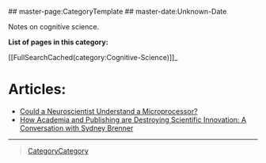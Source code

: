  \#\# master-page:CategoryTemplate \#\# master-date:Unknown-Date

Notes on cognitive science.

**List of pages in this category:**

[[FullSearchCached(category:Cognitive-Science)]]\_

Articles:
=========

-   [Could a Neuroscientist Understand a Microprocessor?](htt/journals.plos.oploscompbiarticle?id=10.13journal.pcbi.1005268)
-   [How Academia and Publishing are Destroying Scientific Innovation: A Conversation with Sydney Brenner](htt/kingsreview.co.articlhow-academia-and-publishing-are-destroying-scientific-innovation-a-conversation-with-sydney-brenn)

* * * * *

> [CategoryCategory](CategoryCategory)
